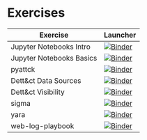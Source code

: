 # Exercises

|Exercise|Launcher|
|--|--|
|Jupyter Notebooks Intro|[![Binder](https://mybinder.org/badge_logo.svg)](https://hub.gke2.mybinder.org/user/rhigham-scwx-shikari-dubko5ab/notebooks/exercises/01_intro_to_jupyter_notebooks.ipynb)|
|Jupyter Notebooks Basics|[![Binder](https://mybinder.org/badge_logo.svg)](https://hub.gke2.mybinder.org/user/rhigham-scwx-shikari-dubko5ab/notebooks/exercises/02_jupyter_notebook_basics.ipynb)|
|pyattck|[![Binder](https://mybinder.org/badge_logo.svg)](https://mybinder.org/v2/gh/rhigham-scwx/shikari/main?filepath=%2Fexercises%2Fpyattck.ipynb)|
|Dett&ct Data Sources|[![Binder](https://mybinder.org/badge_logo.svg)](https://mybinder.org/v2/gh/rhigham-scwx/DeTTECT/master?filepath=data-sources.ipynb)|
|Dett&ct Visibility|[![Binder](https://mybinder.org/badge_logo.svg)](https://mybinder.org/v2/gh/rhigham-scwx/DeTTECT/master?filepath=visibility.ipynb)|
|sigma|[![Binder](https://mybinder.org/badge_logo.svg)](https://mybinder.org/v2/gh/rhigham-scwx/sigma/master?filepath=notebooks%2Fsigmac.ipynb)|
|yara|[![Binder](https://mybinder.org/badge_logo.svg)](https://mybinder.org/v2/gh/rhigham-scwx/shikari/main?filepath=%2Fexercises%2Fyara.ipynb)|
|web-log-playbook|[![Binder](https://mybinder.org/badge_logo.svg)](https://mybinder.org/v2/gh/rcobb-scwx/web-log-playbook/master?filepath=Web%20Log%20Analysis.ipynb)|
